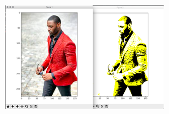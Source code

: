 ![image](https://github.com/redcholove/p_yellow/blob/master/%E8%9E%A2%E5%B9%95%E5%BF%AB%E7%85%A7%202018-06-26%20%E4%B8%8B%E5%8D%883.13.42.png)